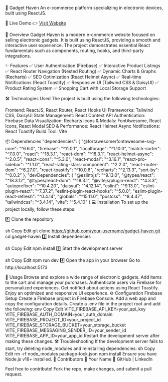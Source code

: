 
📱 Gadget Haven
An e-commerce platform specializing in electronic devices, built using ReactJS.

🚀 Live Demo
👉 [Visit Website](https://abir-smart-shop.surge.sh/)

📝 Overview
Gadget Haven is a modern e-commerce website focused on selling electronic gadgets. It is built using ReactJS, providing a smooth and interactive user experience. The project demonstrates essential React fundamentals such as components, routing, hooks, and third-party integrations.


✨ Features
✅ User Authentication (Firebase)
✅ Interactive Product Listings
✅ React Router Navigation (Nested Routing)
✅ Dynamic Charts & Graphs (Recharts)
✅ SEO Optimization (React Helmet Async)
✅ Real-time Notifications (React Toastify)
✅ Responsive UI (Tailwind CSS & DaisyUI)
✅ Product Rating System
✅ Shopping Cart with Local Storage Support

🛠 Technologies Used
The project is built using the following technologies:

Frontend: ReactJS, React Router, React Hooks
UI Frameworks: Tailwind CSS, DaisyUI
State Management: React Context API
Authentication: Firebase
Data Visualization: Recharts
Icons & Modals: FontAwesome, React Icons, React Modal
SEO & Performance: React Helmet Async
Notifications: React Toastify
Build Tool: Vite

📦 Dependencies
"dependencies": {
    "@fortawesome/fontawesome-svg-core": "^6.6.0",
    "firebase": "^11.0.1",
    "localforage": "^1.10.0",
    "match-sorter": "^7.0.0",
    "react": "^18.3.1",
    "react-dom": "^18.3.1",
    "react-helmet-async": "^2.0.5",
    "react-icons": "^5.3.0",
    "react-modal": "^3.16.1",
    "react-pro-sidebar": "^1.1.0",
    "react-rating-stars-component": "^2.2.0",
    "react-router-dom": "^6.27.0",
    "react-toastify": "^10.0.6",
    "recharts": "^2.13.3",
    "sort-by": "^0.0.2"
  },
"devDependencies": {
    "@eslint/js": "^9.13.0",
    "@types/react": "^18.3.12",
    "@types/react-dom": "^18.3.1",
    "@vitejs/plugin-react": "^4.3.3",
    "autoprefixer": "^10.4.20",
    "daisyui": "^4.12.14",
    "eslint": "^9.13.0",
    "eslint-plugin-react": "^7.37.2",
    "eslint-plugin-react-hooks": "^5.0.0",
    "eslint-plugin-react-refresh": "^0.4.14",
    "globals": "^15.11.0",
    "postcss": "^8.4.47",
    "tailwindcss": "^3.4.14",
    "vite": "^5.4.10"
  }
💻 Installation
To set up the project locally, follow these steps:

1️⃣ Clone the repository

sh
Copy
Edit
git clone https://github.com/your-username/gadget-haven.git
cd gadget-haven
2️⃣ Install dependencies

sh
Copy
Edit
npm install
3️⃣ Start the development server

sh
Copy
Edit
npm run dev
4️⃣ Open the app in your browser
Go to http://localhost:5173

🚀 Usage
Browse and explore a wide range of electronic gadgets.
Add items to the cart and manage your purchases.
Authenticate users via Firebase for personalized experiences.
Get notified about actions using React Toastify.
Enjoy an optimized and responsive UI experience.
⚙️ Configuration
Firebase Setup
Create a Firebase project in Firebase Console.
Add a web app and copy the configuration details.
Create a .env file in the project root and add the following:
env
Copy
Edit
VITE_FIREBASE_API_KEY=your_api_key
VITE_FIREBASE_AUTH_DOMAIN=your_auth_domain
VITE_FIREBASE_PROJECT_ID=your_project_id
VITE_FIREBASE_STORAGE_BUCKET=your_storage_bucket
VITE_FIREBASE_MESSAGING_SENDER_ID=your_sender_id
VITE_FIREBASE_APP_ID=your_app_id
Restart the development server after making these changes.
🛠 Troubleshooting
If the development server fails to start, try deleting node_modules and reinstalling dependencies:
sh
Copy
Edit
rm -rf node_modules package-lock.json
npm install
Ensure you have Node.js v16+ installed.
👥 Contributors
👤 Your Name
🔗 GitHub | LinkedIn

Feel free to contribute! Fork the repo, make changes, and submit a pull request.


